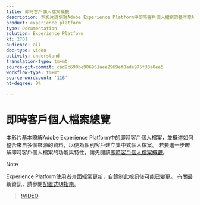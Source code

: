 ```yaml
---
title: 即時客戶個人檔案概觀
description: 本影片提供對Adobe Experience Platform中即時客戶個人檔案的基本瞭解，並說明如何在Platform UI中瀏覽個人檔案。
product: experience platform
type: Documentation
solution: Experience Platform
kt: 2701
audience: all
doc-type: video
activity: understand
translation-type: tm+mt
source-git-commit: cad9c690be986961aea2969ef0ade975f33a8ee5
workflow-type: tm+mt
source-wordcount: '116'
ht-degree: 0%

---
```



# 即時客戶個人檔案總覽

本影片基本瞭解Adobe Experience Platform中的即時客戶個人檔案，並概述如何整合來自多個來源的資料，以便為個別客戶建立集中式個人檔案。 若要進一步瞭解即時客戶個人檔案的功能與特性，請先閱讀[即時客戶個人檔案概觀](../home.md)。

>[!NOTE]
>
>Experience Platform使用者介面經常更新，自錄制此視訊後可能已變更。 有關最新資訊，請參閱[配置式UI指南](../ui/user-guide.md)。

>[!VIDEO](https://video.tv.adobe.com/v/27251?quality=12&learn=on&captions=eng)